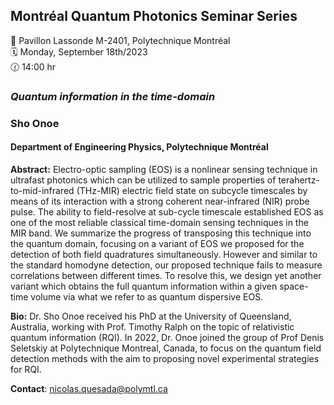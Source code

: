 ## Montréal Quantum Photonics Seminar Series

📍 Pavillon Lassonde M-2401, Polytechnique Montréal <br>
🗓️ Monday, September 18th/2023 <br>
🕜 14:00 hr <br>

### *Quantum information in the time-domain*
### Sho Onoe
#### Department of Engineering Physics, Polytechnique Montréal


**Abstract:** Electro-optic sampling (EOS) is a nonlinear sensing technique in ultrafast photonics which can be utilized to sample properties of terahertz-to-mid-infrared (THz-MIR) electric field state on subcycle timescales by means of its interaction with a strong coherent near-infrared (NIR) probe pulse. The ability to field-resolve at sub-cycle timescale established EOS as one of the most reliable classical time-domain sensing techniques in the MIR band. We summarize the progress of transposing this technique into the quantum domain, focusing on a variant of EOS we proposed for the detection of both field quadratures simultaneously. However and similar to the standard homodyne detection, our proposed technique fails to measure correlations between different times. To resolve this, we design yet another variant which obtains the full quantum information within a given space-time volume via what we refer to as quantum dispersive EOS.

**Bio:** Dr. Sho Onoe received his PhD at the University of Queensland, Australia, working with Prof. Timothy Ralph on the topic of relativistic quantum information (RQI). In 2022, Dr. Onoe joined the group of Prof Denis Seletskiy at Polytechnique Montreal, Canada, to focus on the quantum field detection methods with the aim to proposing novel experimental strategies for RQI.

**Contact**: nicolas.quesada@polymtl.ca

